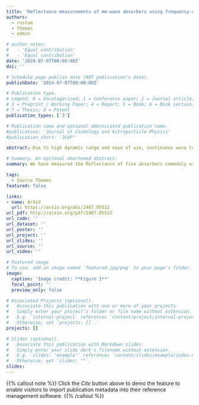 ```yaml
---
title: 'Reflectance measurements of mm-wave absorbers using frequency-domain continuous wave THz spectroscopy'
authors: 
  - rustam  
  - thomas
  - admin

# author_notes:
#   - 'Equal contribution'
#   - 'Equal contribution'
date: '2024-07-07T00:00:00Z'
doi: ''

# Schedule page publish date (NOT publication's date).
publishDate: '2024-07-07T00:00:00Z'

# Publication type.
# Legend: 0 = Uncategorized; 1 = Conference paper; 2 = Journal article;
# 3 = Preprint / Working Paper; 4 = Report; 5 = Book; 6 = Book section;
# 7 = Thesis; 8 = Patent
publication_types: ['3']

# Publication name and optional abbreviated publication name.
#publication: 'Journal of Cosmology and Astroparticle Physics'
#publication_short: 'JCAP'

abstract: Due to high dynamic range and ease of use, continuous wave terahertz spectroscopy is an increasingly popular method for optical characterization of components used in cosmic microwave background (CMB) experiments. In this work, we describe an optical testbed that enables simultaneous measurements of transmission and reflection properties of various radiation absorbing dielectric materials, essential components in the reduction of undesired optical loading. To demonstrate the performance of the testbed, we have measured the reflection response of five absorbers commonly used for such applications TKRAM, carbon- and iron-loaded Stycast, HR10, AN72, and an in-house 3D printed absorber across a frequency range of 100 to 500 GHz, for both S- and P-polarization, with incident angles varying from 15 to 45 degrees. We present results on both the specular and scattered reflection response of these absorbers.

# Summary. An optional shortened abstract.
summary: We have measured the Reflectance of five absorbers commonly used in experiments studying the cosmic microwave background.

tags:
  - Source Themes
featured: false

links:
- name: ArXiV
  url: https://arxiv.org/abs/2407.05512
url_pdf: http://arxiv.org/pdf/2407.05512
url_code: ''
url_dataset: ''
url_poster: ''
url_project: ''
url_slides: ''
url_source: ''
url_video: ''

# Featured image
# To use, add an image named `featured.jpg/png` to your page's folder.
image:
  caption: 'Image credit: **Figure 1**'
  focal_point: ''
  preview_only: false

# Associated Projects (optional).
#   Associate this publication with one or more of your projects.
#   Simply enter your project's folder or file name without extension.
#   E.g. `internal-project` references `content/project/internal-project/index.md`.
#   Otherwise, set `projects: []`.
projects: []

# Slides (optional).
#   Associate this publication with Markdown slides.
#   Simply enter your slide deck's filename without extension.
#   E.g. `slides: "example"` references `content/slides/example/index.md`.
#   Otherwise, set `slides: ""`.
slides:
---
```


{{% callout note %}}
Click the _Cite_ button above to demo the feature to enable visitors to import publication metadata into their reference management software.
{{% /callout %}}

<!-- Supplementary notes can be added here, including [code and math](https://wowchemy.com/docs/content/writing-markdown-latex/). -->
